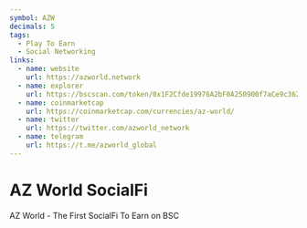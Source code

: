 ```yaml
---
symbol: AZW
decimals: 5
tags:
  - Play To Earn
  - Social Networking
links:
  - name: website
    url: https://azworld.network
  - name: explorer
    url: https://bscscan.com/token/0x1F2Cfde19976A2bF0A250900f7aCe9c362908C93
  - name: coinmarketcap
    url: https://coinmarketcap.com/currencies/az-world/
  - name: twitter
    url: https://twitter.com/azworld_network
  - name: telegram
    url: https://t.me/azworld_global
---
```


# AZ World SocialFi

AZ World - The First SocialFi To Earn on BSC
